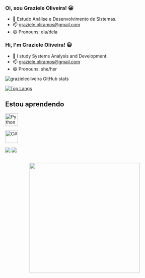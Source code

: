 ### Oi, sou Graziele Oliveira! 😀


- 🌱 Estudo Análise e Desenvolvimento de Sistemas.
- 📫  graziele.oliramos@gmail.com
- 😄 Pronouns: ela/dela

### Hi, I'm Graziele Oliveira! 😀
- 🌱 I study Systems Analysis and Development.
- 📫 graziele.oliramos@gmail.com
- 😄 Pronouns: she/her


![grazieleoliveira GitHub stats](https://github-readme-stats.vercel.app/api?username=grazieleoliveira9&show_icons=true&theme=merko)

[![Top Langs](https://github-readme-stats.vercel.app/api/top-langs/?username=grazieleoliveira9&layout=compact)](https://github.com/grazieleoliveira9/github-readme-stats)

## Estou aprendendo

<img 
  src="https://cdn.jsdelivr.net/gh/devicons/devicon/icons/python/python-plain-wordmark.svg" 
  width="40" 
  height="40" 
  alt="Python" 
  title="Python"
  style="vertical-align: middle;"
/>

<img 
  src="https://cdn.jsdelivr.net/gh/devicons/devicon@latest/icons/csharp/csharp-original.svg" 
  width="40" 
  height="40" 
  alt="C#" 
  title="C#"
  style="vertical-align: middle;"
/>
          
            
 
 
 <a href="https://www.https://www.linkedin.com/in/grazieleoliveira9/" target="_blank"><img src="https://img.shields.io/badge/-LinkedIn-%230077B5?style=for-the-badge&logo=linkedin&logoColor=white" target="_blank"></a></div> <a href="https://instagram.com/oliveira_graziele" target="_blank"><img src="https://img.shields.io/badge/-Instagram-%23E4405F?style=for-the-badge&logo=instagram&logoColor=white" target="_blank"></a>
 


##



<p align="center">
  <img src="https://media.tenor.com/0hjOGLFaQa0AAAAd/lofi-girl-lofi.gif" width="350">
</p>





          
          
          
          






  




  
                      

